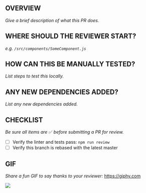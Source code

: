 ## OVERVIEW
_Give a brief description of what this PR does._

## WHERE SHOULD THE REVIEWER START?
_e.g. `/src/components/SomeComponent.js`_

## HOW CAN THIS BE MANUALLY TESTED?
_List steps to test this locally._

## ANY NEW DEPENDENCIES ADDED?
_List any new dependencies added._

## CHECKLIST
_Be sure all items are_ ✅ _before submitting a PR for review._
* [ ] Verify the linter and tests pass: `npm run review`
* [ ] Verify this branch is rebased with the latest master

## GIF
_Share a fun GIF to say thanks to your reviewer:_
https://giphy.com

![](https://media.giphy.com/media/xTiTnfkt9wCx4fuWhW/giphy.gif)
